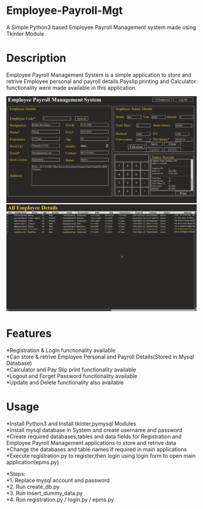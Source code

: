 # Employee-Payroll-Mgt

A Simple Python3 based Employee Payroll Management system made using Tkinter Module

Description
============

Employee Payroll Management System is a simple application to store and retrive Employee personal and payroll details.Payslip printing and Calculator functionality were made available in this application.

<img src="images/screenshot1.png">
<img src="images/screenshot2.png">

Features
=========

*Registration & Login functionality available<br />
*Can store & retrive Employee Personal and Payroll Details(Stored in Mysql Database)<br />
*Calculator and Pay Slip print functionality available<br />
*Logout and Forget Password functionality available<br />
*Update and Delete functionality also available<br />

Usage
=======

*Install Python3 and Install tkinter,pymysql Modules<br />
*Install mysql database in System and create username and password<br />
*Create required databases,tables and data fields for Registration and Employee Payroll Management applications to store and retrive data<br />
*Change the databases and table names if required in main applications<br />
*Execute registration.py to register,then login using login form to open main application(epms.py)

*Steps:<br />
*1. Replace mysql account and password<br />
*2. Run create_db.py<br />
*3. Run insert_dummy_data.py<br />
*4. Run registration.py / login.py / epms.py
